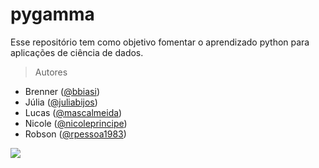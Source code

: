 # pygamma
Esse repositório tem como objetivo fomentar o aprendizado python para aplicações de ciência de dados.

> Autores

- Brenner (<a href="https://github.com/bbiasi">@bbiasi</a>)
- Júlia (<a href="https://github.com/juliabijos">@juliabijos</a>)
- Lucas (<a href="https://github.com/mascalmeida">@mascalmeida</a>)
- Nicole (<a href="https://github.com/nicoleprincipe">@nicoleprincipe</a>)
- Robson (<a href="https://github.com/rpessoa1983">@rpessoa1983</a>)

![](http://stamfordresearch.com/wp-content/uploads/2016/08/logo-stack-python-950x399.png)

